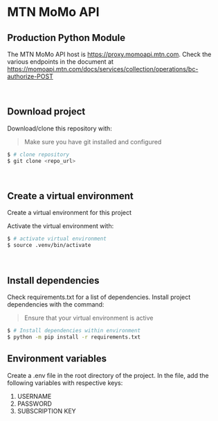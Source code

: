 # MTN MoMo API
## Production Python Module

The MTN MoMo API host is https://proxy.momoapi.mtn.com. Check the various endpoints in the document at https://momoapi.mtn.com/docs/services/collection/operations/bc-authorize-POST

<br />

## Download project
Download/clone this repository with:

> Make sure you have git installed and configured

```bash
$ # clone repository
$ git clone <repo_url>
```

<br />

## Create a virtual environment
Create a virtual environment for this project


Activate the virtual environment with:
```bash
$ # activate virtual environment
$ source .venv/bin/activate
```

<br />

## Install dependencies
Check requirements.txt for a list of dependencies. Install project dependencies with the command:
> Ensure that your virtual environment is active

```bash
$ # Install dependencies within environment
$ python -m pip install -r requirements.txt
```

## Environment variables
Create a .env file in the root directory of the project. In the file, add the following variables with respective keys:
1. USERNAME
2. PASSWORD
3. SUBSCRIPTION KEY